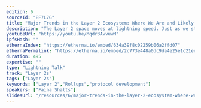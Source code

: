 ```yaml
---
edition: 6
sourceId: "EF7L7G"
title: "Major Trends in the Layer 2 Ecosystem: Where We Are and Likely Upcoming Themes"
description: "The Layer 2 space moves at lightning speed. Just as we start to grasp a particular concept or protocol, changes and new ideas flood the ecosystem. It is exciting and fast-paced, but it can be difficult to maintain an accurate birds' eye view of current developments and upcoming themes. This lightning talk will quickly survey the Layer 2 field and make some predictions around what themes we are likely to see in the coming months."
youtubeUrl: "https://youtu.be/Mqdr3AvvuwM"
ipfsHash: ""
ethernaIndex: "https://etherna.io/embed/634a39f8c02259b06a2ffd07"
ethernaPermalink: "https://etherna.io/embed/2c773e448a0dc9da4e25e1c21eebdcd8200a9cfeea87cef78bd27dbe477969c3"
duration: 495
expertise: ""
type: "Lightning Talk"
track: "Layer 2s"
tags: ["Layer 2s"]
keywords: ["Layer 2","Rollups","protocol development"]
speakers: ["Faina Shalts"]
slidesUrl: "/resources/6/major-trends-in-the-layer-2-ecosystem-where-we-are-and-likely-upcoming-themes.pdf"
---
```

